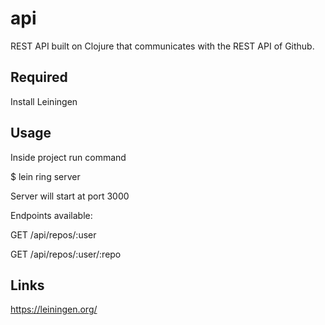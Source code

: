 # api

REST API built on Clojure that communicates with the REST API of
Github.

## Required

Install Leiningen

## Usage

Inside project run command

$ lein ring server

Server will start at port 3000

Endpoints available:

GET /api/repos/:user

GET /api/repos/:user/:repo



## Links

https://leiningen.org/
